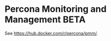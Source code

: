Percona Monitoring and Management BETA
======================================

See https://hub.docker.com/r/percona/pmm/.
